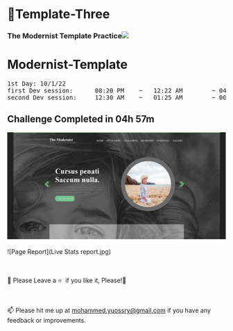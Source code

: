 # <a>🌇Template-Three</a>

<h3>The Modernist Template Practice<img src="https://raw.githubusercontent.com/aemmadi/aemmadi/master/wave.gif" width="30px" style="max-width: 100%;"></h3>

# Modernist-Template

<pre>
1st Day: 10/1/22
first Dev session:      08:20 PM    ~   12:22 AM        ~ 04h 02m
second Dev session:     12:30 AM    ~   01:25 AM        ~ 00h 55m
</pre>

<h2>Challenge Completed in   04h 57m</h2>

![Preview page](preview.jpg)
<br>
<br>
![Page Report](Live Stats report.jpg)
<br>
<br>
<br>

🍬 Please Leave a :star: &nbsp;if you like it, Please!🤩

<br>

📫 Please hit me up at mohammed.yuossry@gmail.com if you have any feedback or improvements.
